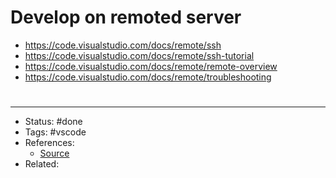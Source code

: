 # Develop on remoted server
- <https://code.visualstudio.com/docs/remote/ssh>
- <https://code.visualstudio.com/docs/remote/ssh-tutorial>
- <https://code.visualstudio.com/docs/remote/remote-overview>
- <https://code.visualstudio.com/docs/remote/troubleshooting>

#

---
- Status: #done
- Tags: #vscode
- References:
	- [Source](https://code.visualstudio.com/docs/remote/ssh)
- Related:
